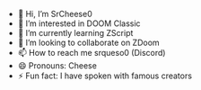 - 👋 Hi, I’m SrCheese0
- 👀 I’m interested in DOOM Classic
- 🌱 I’m currently learning ZScript
- 💞️ I’m looking to collaborate on ZDoom
- 📫 How to reach me srqueso0 (Discord)
- 😄 Pronouns: Cheese
- ⚡ Fun fact: I have spoken with famous creators

<!---
SrCheese0/SrCheese0 is a ✨ special ✨ repository because its `README.md` (this file) appears on your GitHub profile.
You can click the Preview link to take a look at your changes.
--->

